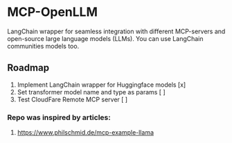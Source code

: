 # MCP-OpenLLM
LangChain wrapper for seamless integration with different MCP-servers and open-source large language models (LLMs). 
You can use LangChain communities models too. 

## Roadmap
1. Implement LangChain wrapper for Huggingface models [x] 
2. Set transformer model name and type as params [ ]
3. Test CloudFare Remote MCP server [ ]

### Repo was inspired by articles:<br>
1. https://www.philschmid.de/mcp-example-llama
